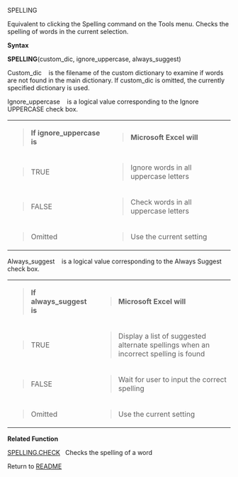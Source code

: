 SPELLING

Equivalent to clicking the Spelling command on the Tools menu. Checks
the spelling of words in the current selection.

**Syntax**

**SPELLING**(custom\_dic, ignore\_uppercase, always\_suggest)

Custom\_dic    is the filename of the custom dictionary to examine if
words are not found in the main dictionary. If custom\_dic is omitted,
the currently specified dictionary is used.

Ignore\_uppercase    is a logical value corresponding to the Ignore
UPPERCASE check box.

<table>
<tbody>
<tr class="odd">
<td><blockquote>
<p><strong>If ignore_uppercase is</strong></p>
</blockquote></td>
<td><blockquote>
<p><strong>Microsoft Excel will</strong></p>
</blockquote></td>
</tr>
<tr class="even">
<td><blockquote>
<p>TRUE</p>
</blockquote></td>
<td><blockquote>
<p>Ignore words in all uppercase letters</p>
</blockquote></td>
</tr>
<tr class="odd">
<td><blockquote>
<p>FALSE</p>
</blockquote></td>
<td><blockquote>
<p>Check words in all uppercase letters</p>
</blockquote></td>
</tr>
<tr class="even">
<td><blockquote>
<p>Omitted</p>
</blockquote></td>
<td><blockquote>
<p>Use the current setting</p>
</blockquote></td>
</tr>
</tbody>
</table>

Always\_suggest    is a logical value corresponding to the Always
Suggest check box.

<table>
<tbody>
<tr class="odd">
<td><blockquote>
<p><strong>If always_suggest is</strong></p>
</blockquote></td>
<td><blockquote>
<p><strong>Microsoft Excel will</strong></p>
</blockquote></td>
</tr>
<tr class="even">
<td><blockquote>
<p>TRUE</p>
</blockquote></td>
<td><blockquote>
<p>Display a list of suggested alternate spellings when an incorrect spelling is found</p>
</blockquote></td>
</tr>
<tr class="odd">
<td><blockquote>
<p>FALSE</p>
</blockquote></td>
<td><blockquote>
<p>Wait for user to input the correct spelling</p>
</blockquote></td>
</tr>
<tr class="even">
<td><blockquote>
<p>Omitted</p>
</blockquote></td>
<td><blockquote>
<p>Use the current setting</p>
</blockquote></td>
</tr>
</tbody>
</table>

**Related Function**

[SPELLING.CHECK](SPELLING.CHECK.md)   Checks the spelling of a word



Return to [README](README.md)

